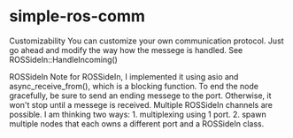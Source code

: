 # simple-ros-comm

Customizability
You can customize your own communication protocol. Just go ahead and modify the way how the messege is handled. See ROSSideIn::HandleIncoming()

ROSSideIn
Note for ROSSideIn, I implemented it using asio and async_receive_from(), which is a blocking function. To end the node gracefully, be sure to send an ending messege to the port. Otherwise, it won't stop until a messege is received.
Multiple ROSSideIn channels are possible. I am thinking two ways: 1. multiplexing using 1 port. 2. spawn multiple nodes that each owns a different port and a ROSSideIn class.